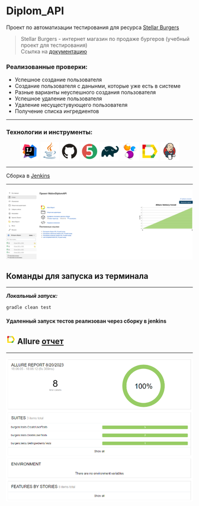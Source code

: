# Diplom_API

Проект по автоматизации тестирования для ресурса [Stellar Burgers](https://stellarburgers.nomoreparties.site/)

> Stellar Burgers - интернет магазин по продаже бургеров (учебный проект для тестирования)  
> Ссылка на [документацию](https://code.s3.yandex.net/qa-automation-engineer/java/cheatsheets/paid-track/diplom/api-documentation.pdf)


### Реализованные проверки:
* Успешное создание пользователя
* Создание пользователя с данынми, которые уже есть в системе
* Разные варианты неуспешного создания пользователя
* Успешное удаление пользователя
* Удаление несущестувующего пользователя
* Получение списка ингредиентов

____
### Технологии и инструменты:
<p align="center">
<img src="images/logo/Intelij_IDEA.svg" width="50" height="50"  alt="IDEA"/>
<img src="images/logo/Java.svg" width="50" height="50"  alt="Java"/>
<img src="images/logo/Github.svg" width="50" height="50"  alt="Github"/>
<img src="images/logo/JUnit5.svg" width="50" height="50"  alt="JUnit 5"/>
<img src="images/logo/Gradle.svg" width="50" height="50"  alt="Gradle"/>
<img src="images/logo/Selenide.svg" width="50" height="50"  alt="Selenide"/>
<img src="images/logo/Allure_Report.svg" width="50" height="50"  alt="Allure_Report"/>
<img src="images/logo/Jenkins.svg" width="50" height="50"  alt="Jenkins"/>
</p>


____
<a id="jenkins"></a>
</a><a name="Сборка"></a>Сборка в [Jenkins](https://jenkins.autotests.cloud/job/MalovDiplomUI/)</a>
____

<img src="images/screens/jenkins.png" alt="Jenkins" width="950"/>


<a id="console"></a>
## Команды для запуска из терминала
___
***Локальный запуск:***
```bash  
gradle clean test 
```

#### Удаленный запуск тестов реализован через сборку в jenkins


<a id="allure"></a>
## <img alt="Allure" height="25" src="images/logo/Allure_Report.svg" width="25"/></a> <a name="Allure"></a>Allure [отчет](https://jenkins.autotests.cloud/job/MalovDiplomAPI/5/allure/)</a>
___


<p align="center">  
<img title="Allure Overview Dashboard" src="images/screens/Report.png" width="850">  
</p>  
